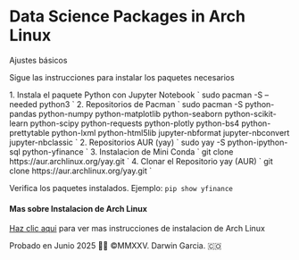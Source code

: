 # Data Science Packages in Arch Linux 
Ajustes básicos
<p>Sigue las instrucciones para instalar los paquetes necesarios</p>
1. Instala el paquete Python con Jupyter Notebook
` sudo pacman -S –needed python3 ` 
2. Repositorios de Pacman
` sudo pacman -S python-pandas python-numpy python-matplotlib python-seaborn python-scikit-learn python-scipy python-requests python-plotly python-bs4 python-prettytable python-lxml python-html5lib jupyter-nbformat jupyter-nbconvert jupyter-nbclassic ` 
2. Repositorios AUR (yay)
` sudo yay -S python-ipython-sql python-yfinance  ` 
3. Instalacion de Mini Conda
` git clone https://aur.archlinux.org/yay.git ` 
4. Clonar el Repositorio yay (AUR)
` git clone https://aur.archlinux.org/yay.git ` 

Verifica los paquetes instalados. Ejemplo: `pip show yfinance`

#### Mas sobre Instalacion de Arch Linux
[Haz clic aqui](https://github.com/darwin-garcia/Arch-Linux-Hyprland/tree/main/Instrucciones) para ver mas instrucciones de instalacion de Arch Linux

Probado en Junio 2025
👨‍💻 ©MMXXV. Darwin Garcia. 🇨🇴
